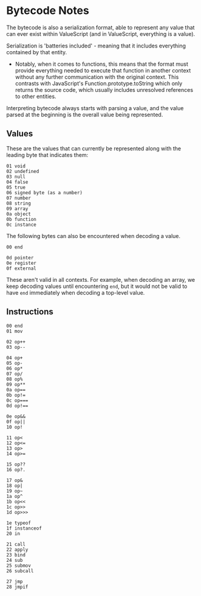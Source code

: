 # Bytecode Notes

The bytecode is also a serialization format, able to represent any value that
can ever exist within ValueScript (and in ValueScript, everything is a value).

Serialization is 'batteries included' - meaning that it includes everything
contained by that entity.
- Notably, when it comes to functions, this means that the format must provide
everything needed to execute that function in another context without any
further communication with the original context. This contrasts with
JavaScript's Function.prototype.toString which only returns the source code,
which usually includes unresolved references to other entities.

Interpreting bytecode always starts with parsing a value, and the value parsed
at the beginning is the overall value being represented.

## Values

These are the values that can currently be represented along with the leading
byte that indicates them:

```
01 void
02 undefined
03 null
04 false
05 true
06 signed byte (as a number)
07 number
08 string
09 array
0a object
0b function
0c instance
```

The following bytes can also be encountered when decoding a value.

```
00 end

0d pointer
0e register
0f external
```

These aren't valid in all contexts. For example, when decoding an array, we keep
decoding values until encountering `end`, but it would not be valid to have
`end` immediately when decoding a top-level value.

## Instructions

```
00 end
01 mov

02 op++
03 op--

04 op+
05 op-
06 op*
07 op/
08 op%
09 op**
0a op==
0b op!=
0c op===
0d op!==

0e op&&
0f op||
10 op!

11 op<
12 op<=
13 op>
14 op>=

15 op??
16 op?.

17 op&
18 op|
19 op~
1a op^
1b op<<
1c op>>
1d op>>>

1e typeof
1f instanceof
20 in

21 call
22 apply
23 bind
24 sub
25 submov
26 subcall

27 jmp
28 jmpif
```
